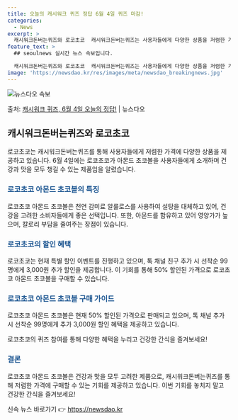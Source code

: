 ```yaml
---
title: 오늘의 캐시워크 퀴즈 정답 6월 4일 퀴즈 마감!
categories:
  - News
excerpt: >
  캐시워크돈버는퀴즈와 로코초코  캐시워크돈버는퀴즈는 사용자들에게 다양한 상품을 저렴한 가격에 구매할 수 있는 …
feature_text: >
  ## seoulnews 실시간 뉴스 속보입니다.

  캐시워크돈버는퀴즈와 로코초코  캐시워크돈버는퀴즈는 사용자들에게 다양한 상품을 저렴한 가격에 구매할 수 있는 …
image: 'https://newsdao.kr/res/images/meta/newsdao_breakingnews.jpg'
---
```


![뉴스다오 속보](https://newsdao.kr/res/images/meta/newsdao_breakingnews.jpg)

<p>출처: <a href="https://newsdao.kr/4067" rel="dofollow">캐시워크 퀴즈, 6월 4일 오늘의 정답!</a> | 뉴스다오</p>

<h2 data-ke-size="size26">캐시워크돈버는퀴즈와 로코초코</h2>
로코초코는 캐시워크돈버는퀴즈를 통해 사용자들에게 저렴한 가격에 다양한 상품을 제공하고 있습니다. 6월 4일에는 로코초코가 아몬드 초코볼을 사용자들에게 소개하며 건강과 맛을 모두 챙길 수 있는 제품임을 알렸습니다.

<h3><b><span style="color: #1a5490;">로코초코 아몬드 초코볼의 특징</span></b></h3>
로코초코 아몬드 초코볼은 천연 감미료 알룰로스를 사용하여 설탕을 대체하고 있어, 건강을 고려한 소비자들에게 좋은 선택입니다. 또한, 아몬드를 함유하고 있어 영양가가 높으며, 칼로리 부담을 줄여주는 장점이 있습니다.

<h3><b><span style="color: #1a5490;">로코초코의 할인 혜택</span></b></h3>
로코초코는 현재 특별 할인 이벤트를 진행하고 있으며, 톡 채널 친구 추가 시 선착순 99명에게 3,000원 추가 할인을 제공합니다. 이 기회를 통해 50% 할인된 가격으로 로코초코 아몬드 초코볼을 구매할 수 있습니다.
  
<h3><b><span style="color: #1a5490;">로코초코 아몬드 초코볼 구매 가이드</span></b></h3>
로코초코 아몬드 초코볼은 현재 50% 할인된 가격으로 판매되고 있으며, 톡 채널 추가 시 선착순 99명에게 추가 3,000원 할인 혜택을 제공하고 있습니다. 

로코초코의 퀴즈 참여를 통해 다양한 혜택을 누리고 건강한 간식을 즐겨보세요! 

<h3><b><span style="color: #1a5490;">결론</span></b></h3>
로코초코 아몬드 초코볼은 건강과 맛을 모두 고려한 제품으로, 캐시워크돈버는퀴즈를 통해 저렴한 가격에 구매할 수 있는 기회를 제공하고 있습니다. 이번 기회를 놓치지 말고 건강한 간식을 즐겨보세요!  

신속 뉴스 바로가기 👉 <a href="https://newsdao.kr" rel="dofollow">https://newsdao.kr</a>


